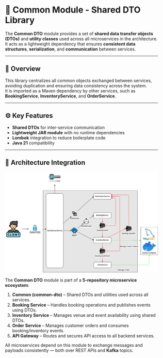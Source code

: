 # 🧱 Common Module - Shared DTO Library

The **Common DTO** module provides a set of **shared data transfer objects (DTOs)** and **utility classes** used across all microservices in the architecture.  
It acts as a lightweight dependency that ensures **consistent data structures**, **serialization**, and **communication** between services.

---

## 🚀 Overview

This library centralizes all common objects exchanged between services, avoiding duplication and ensuring data consistency across the system.  
It is imported as a Maven dependency by other services, such as **BookingService**, **InventoryService**, and **OrderService**.

---

## ⚙️ Key Features

- **Shared DTOs** for inter-service communication  
- **Lightweight JAR module** with no runtime dependencies  
- **Lombok** integration to reduce boilerplate code  
- **Java 21** compatibility  

---

## 🧩 Architecture Integration

![Architecture du projet](docs/schemaProject.png)

The **Common DTO** module is part of a **5-repository microservice ecosystem**:

1. **Common (common-dto)** – Shared DTOs and utilities used across all services.  
2. **Booking Service** – Handles booking operations and publishes events using DTOs.  
3. **Inventory Service** – Manages venue and event availability using shared DTOs.  
4. **Order Service** – Manages customer orders and consumes booking/inventory events.  
5. **API Gateway** – Routes and secures API access to all backend services.

All microservices depend on this module to exchange messages and payloads consistently — both over REST APIs and **Kafka** topics.
